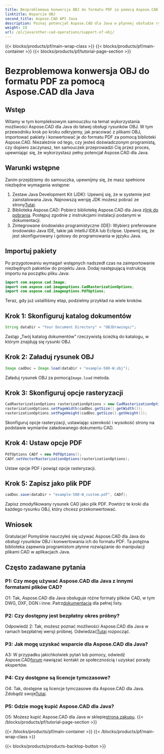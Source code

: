 ```yaml
---
title: Bezproblemowa konwersja OBJ do formatu PDF za pomocą Aspose.CAD dla Java
linktitle: Wsparcie OBJ
second_title: Aspose.CAD API Java
description: Poznaj potencjał Aspose.CAD dla Java w płynnej obsłudze rysunków OBJ. Konwertuj bez wysiłku do formatu PDF, korzystając z naszego przewodnika krok po kroku.
weight: 19
url: /pl/java/other-cad-operations/support-of-obj/
---
```


{{< blocks/products/pf/main-wrap-class >}}
{{< blocks/products/pf/main-container >}}
{{< blocks/products/pf/tutorial-page-section >}}

# Bezproblemowa konwersja OBJ do formatu PDF za pomocą Aspose.CAD dla Java

## Wstęp

Witamy w tym kompleksowym samouczku na temat wykorzystania możliwości Aspose.CAD dla Java do łatwej obsługi rysunków OBJ. W tym przewodniku krok po kroku odkryjemy, jak pracować z plikami OBJ, importować pakiety i konwertować je do formatu PDF za pomocą biblioteki Aspose.CAD. Niezależnie od tego, czy jesteś doświadczonym programistą, czy dopiero zaczynasz, ten samouczek przeprowadzi Cię przez proces, upewniając się, że wykorzystasz pełny potencjał Aspose.CAD dla Java.

## Warunki wstępne

Zanim przejdziemy do samouczka, upewnijmy się, że masz spełnione niezbędne wymagania wstępne:
1. Zestaw Java Development Kit (JDK): Upewnij się, że w systemie jest zainstalowana Java. Najnowszą wersję JDK możesz pobrać ze strony[Tutaj](https://www.oracle.com/java/technologies/javase-downloads.html).
2.  Biblioteka Aspose.CAD: Pobierz bibliotekę Aspose.CAD dla Java z[link do pobrania](https://releases.aspose.com/cad/java/). Postępuj zgodnie z instrukcjami instalacji podanymi w dokumentacji.
3. Zintegrowane środowisko programistyczne (IDE): Wybierz preferowane środowisko Java IDE, takie jak IntelliJ IDEA lub Eclipse. Upewnij się, że jest skonfigurowany i gotowy do programowania w języku Java.

## Importuj pakiety

Po przygotowaniu wymagań wstępnych nadszedł czas na zaimportowanie niezbędnych pakietów do projektu Java. Dodaj następującą instrukcję importu na początku pliku Java:

```java
import com.aspose.cad.Image;
import com.aspose.cad.imageoptions.CadRasterizationOptions;
import com.aspose.cad.imageoptions.PdfOptions;
```

Teraz, gdy już ustaliliśmy etap, podzielmy przykład na wiele kroków.

## Krok 1: Skonfiguruj katalog dokumentów

```java
String dataDir = "Your Document Directory" + "OBJDrawings/";
```

Zastąp „Twój katalog dokumentów” rzeczywistą ścieżką do katalogu, w którym znajdują się rysunki OBJ.

## Krok 2: Załaduj rysunek OBJ

```java
Image cadDoc = Image.load(dataDir + "example-580-W.obj");
```

 Załaduj rysunek OBJ za pomocą`Image.load` metoda.

## Krok 3: Skonfiguruj opcje rasteryzacji

```java
CadRasterizationOptions rasterizationOptions = new CadRasterizationOptions();
rasterizationOptions.setPageWidth(cadDoc.getSize().getWidth());
rasterizationOptions.setPageHeight(cadDoc.getSize().getHeight());
```

Skonfiguruj opcje rasteryzacji, ustawiając szerokość i wysokość strony na podstawie wymiarów załadowanego dokumentu CAD.

## Krok 4: Ustaw opcje PDF

```java
PdfOptions CADf = new PdfOptions();
CADf.setVectorRasterizationOptions(rasterizationOptions);
```

Ustaw opcje PDF i powiąż opcje rasteryzacji.

## Krok 5: Zapisz jako plik PDF

```java
cadDoc.save(dataDir + "example-580-W_custom.pdf", CADf);
```

Zapisz zmodyfikowany rysunek CAD jako plik PDF.
Powtórz te kroki dla każdego rysunku OBJ, który chcesz przekonwertować.

## Wniosek

Gratulacje! Pomyślnie nauczyłeś się używać Aspose.CAD dla Java do obsługi rysunków OBJ i konwertowania ich do formatu PDF. Ta potężna biblioteka zapewnia programistom płynne rozwiązanie do manipulacji plikami CAD w aplikacjach Java.

## Często zadawane pytania

### P1: Czy mogę używać Aspose.CAD dla Java z innymi formatami plików CAD?

 O1: Tak, Aspose.CAD dla Java obsługuje różne formaty plików CAD, w tym DWG, DXF, DGN i inne. Patrz[dokumentacja](https://reference.aspose.com/cad/java/) dla pełnej listy.

### P2: Czy dostępny jest bezpłatny okres próbny?

Odpowiedź 2: Tak, możesz poznać możliwości Aspose.CAD dla Java w ramach bezpłatnej wersji próbnej. Odwiedzać[Tutaj](https://releases.aspose.com/) rozpocząć.

### P3: Jak mogę uzyskać wsparcie dla Aspose.CAD dla Java?

 A3: W przypadku jakichkolwiek pytań lub pomocy, odwiedź Aspose.CAD[forum](https://forum.aspose.com/c/cad/19) nawiązać kontakt ze społecznością i uzyskać porady ekspertów.

### P4: Czy dostępne są licencje tymczasowe?

 O4: Tak, dostępne są licencje tymczasowe dla Aspose.CAD dla Java. Zdobądź swoje[Tutaj](https://purchase.aspose.com/temporary-license/).

### P5: Gdzie mogę kupić Aspose.CAD dla Java?

O5: Możesz kupić Aspose.CAD dla Java w sklepie[strona zakupu](https://purchase.aspose.com/buy).
{{< /blocks/products/pf/tutorial-page-section >}}

{{< /blocks/products/pf/main-container >}}
{{< /blocks/products/pf/main-wrap-class >}}

{{< blocks/products/products-backtop-button >}}
